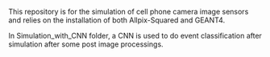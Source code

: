This repository is for the simulation of cell phone camera image sensors and relies on the installation of both Allpix-Squared and GEANT4. 

In Simulation_with_CNN folder, a CNN is used to do event classification after simulation after some post image processings.
